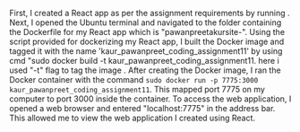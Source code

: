 <!-- Running -->

First, I created a React app as per the assignment requirements by running .
Next, I opened the Ubuntu terminal and navigated to the folder containing the Dockerfile for my React app which is "pawanpreetakursite-".
 Using the script provided for dockerizing my React app, I built the Docker image and tagged it with the name 'kaur_pawanpreet_coding_assignment11' by using cmd "sudo docker build -t kaur_pawanpreet_coding_assignment11. here i used "-t" flag to tag the image .
 After creating the Docker image, I ran the Docker container with the command `sudo docker run -p 7775:3000 kaur_pawanpreet_coding_assignment11`. This mapped port 7775 on my computer to port 3000 inside the container.
To access the web application, I opened a web browser and entered "localhost:7775" in the address bar. This allowed me to view the web application I created using React.